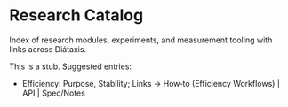 # Research Catalog

Index of research modules, experiments, and measurement tooling with links across Diátaxis.

This is a stub. Suggested entries:

- Efficiency: Purpose, Stability; Links → How‑to (Efficiency Workflows) | API | Spec/Notes
